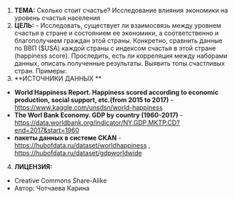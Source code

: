 1. **ТЕМА:** Сколько стоит счастье? Исследование влияния экономики на уровень счастья населения
2. **ЦЕЛЬ:** - Исследовать, существует ли взаимосвязь между уровнем счастья в стране и состоянием ее экономики, а соответственно и благополучием граждан этой страны. Конкретно, сравнить данные по ВВП ($USA) каждой страны с индексом счастья в этой стране (happiness score). Проследить, есть ли  корреляция между наборами данных, описать полученные результаты. Выявить топы счастливых стран. 
Примеры: 
3. **ИСТОЧНИКИ ДАННЫХ **
- **World Happiness Report. Happiness scored according to economic production, social support, etc.(from 2015 to 2017)** - https://www.kaggle.com/unsdsn/world-happiness  
- **The Worl Bank Economy. GDP by country (1960-2017)** - https://data.worldbank.org/indicator/NY.GDP.MKTP.CD?end=2017&start=1960 
- **пакеты данных в системе CKAN** - https://hubofdata.ru/dataset/worldhappiness , https://hubofdata.ru/dataset/gdpworldwide
4. **ЛИЦЕНЗИЯ:** 
- Creative Commons Share-Alike
- Автор: Чотчаева Карина 
